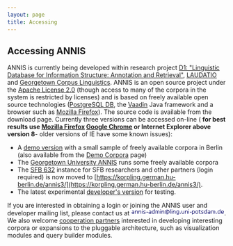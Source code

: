 ```yaml
---
layout: page
title: Accessing
--- 
```

## Accessing ANNIS

ANNIS is currently being developed within research project 
[D1: "Linguistic Database for Information Structure:
Annotation and Retrieval"](https://www.sfb632.uni-potsdam.de/en/cprojects/d1.html), 
[LAUDATIO](http://www.laudatio-repository.org/) and 
[Georgetown Corpus Linguistics](http://corpling.uis.georgetown.edu). 
ANNIS is an open source project under the 
[Apache License 2.0](http://www.apache.org/licenses/) (though access to many of the corpora in the system is
restricted by licenses) and is based on freely available open
source technologies ([PostgreSQL DB](http://www.postgresql.org), the 
[Vaadin](https://vaadin.com/) Java framework
and a browser such as [Mozilla Firefox](http://www.mozilla.com/firefox/)).
The source code is available from the download page.
Currently three versions can be accessed on-line ( 
**for best results use [Mozilla Firefox](http://www.mozilla.com/firefox/) [Google Chrome](https://www.google.com/chrome/browser/desktop/) or Internet Explorer above version
8**- older versions of IE have some known issues):

* A [demo version](https://korpling.german.hu-berlin.de/annis3/) with a small sample of freely
  available corpora in Berlin (also available from the [Demo Corpora](corpora.html) page)
* The [Georgetown University ANNIS](http://corpling.uis.georgetown.edu/annis-corpora/) runs some freely
  available corpora
* The [SFB 632](https://korpling.german.hu-berlin.de/annis3/) instance for SFB researchers and other partners (login
  required) is now moved to [https://korpling.german.hu-berlin.de/annis3/](https://korpling.german.hu-berlin.de/annis3/).
* The latest experimental [developer's version](https://korpling.german.hu-berlin.de/annis3-snapshot/) for testing.


If you are interested in obtaining a login or joining the ANNIS
user and developer mailing list, please contact us at 
![ANNIS mailing list address](ann.gif).
We also welcome [cooperation partners](cooperations.html) interested in
developing interesting corpora or expansions to the pluggable
architecture, such as visualization modules and query builder
modules.



